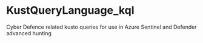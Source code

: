 # KustQueryLanguage_kql
Cyber Defence related kusto queries for use in Azure Sentinel and Defender advanced hunting
